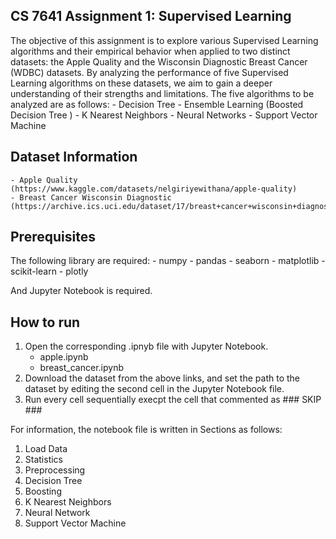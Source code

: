 ## CS 7641 Assignment 1: Supervised Learning
The objective of this assignment is to explore various Supervised Learning algorithms and their empirical behavior when applied to two distinct datasets: the Apple Quality and the Wisconsin Diagnostic Breast Cancer (WDBC) datasets. By analyzing the performance of five Supervised Learning algorithms on these datasets, we aim to gain a deeper understanding of their strengths and limitations. The five algorithms to be analyzed are as follows:
    - Decision Tree
    - Ensemble Learning (Boosted Decision Tree )
    - K Nearest Neighbors
    - Neural Networks
    - Support Vector Machine

## Dataset Information
    - Apple Quality (https://www.kaggle.com/datasets/nelgiriyewithana/apple-quality)
    - Breast Cancer Wisconsin Diagnostic (https://archive.ics.uci.edu/dataset/17/breast+cancer+wisconsin+diagnostic)

## Prerequisites
The following library are required:
    - numpy
    - pandas
    - seaborn
    - matplotlib
    - scikit-learn
    - plotly

And Jupyter Notebook is required.

## How to run
1. Open the corresponding .ipnyb file with Jupyter Notebook.
    - apple.ipynb
    - breast_cancer.ipynb
2. Download the dataset from the above links, and set the path to the dataset by editing the second cell in the Jupyter Notebook file.
3. Run every cell sequentially execpt the cell that commented as \#\#\# SKIP \#\#\#

For information, the notebook file is written in Sections as follows:
1. Load Data
2. Statistics
3. Preprocessing
4. Decision Tree
5. Boosting
6. K Nearest Neighbors
7. Neural Network
8. Support Vector Machine
